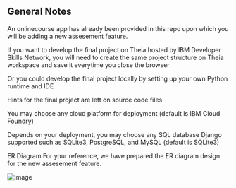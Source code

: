 ## General Notes

An onlinecourse app has already been provided in this repo upon which you will be adding a new assesement feature.

If you want to develop the final project on Theia hosted by IBM Developer Skills Network, you will need to create the same project 
structure on Theia workspace and save it everytime you close the browser

Or you could develop the final project locally by setting up your own Python runtime and IDE

Hints for the final project are left on source code files

You may choose any cloud platform for deployment (default is IBM Cloud Foundry)

Depends on your deployment, you may choose any SQL database Django supported such as SQLite3, PostgreSQL, and MySQL (default is SQLite3)

ER Diagram For your reference, we have prepared the ER diagram design for the new assesement feature.

![image](https://user-images.githubusercontent.com/42636064/175813105-a501aa7e-5aca-47d8-b7a1-d5db549188a8.png)
